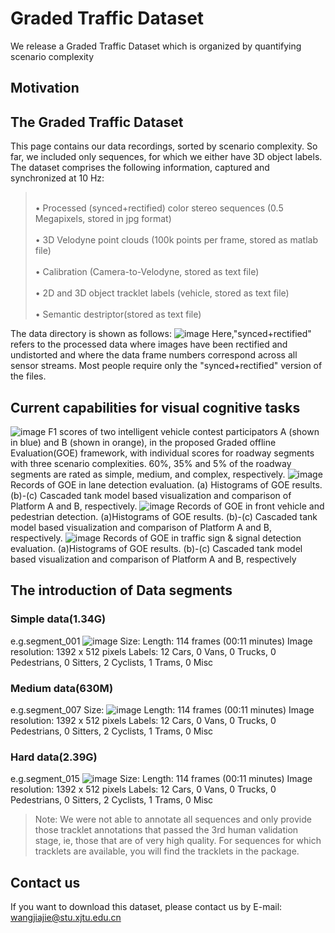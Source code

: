 # Graded Traffic Dataset
We release a Graded Traffic Dataset which is organized by quantifying scenario complexity
## Motivation

## The Graded Traffic Dataset
This page contains our data recordings, sorted by scenario complexity. So far, we included only sequences, for which we either have 3D object labels. The dataset comprises the following information, captured and synchronized at 10 Hz:
><br>•	Processed (synced+rectified) color stereo sequences (0.5 Megapixels, stored in jpg format)\
><br>•	3D Velodyne point clouds (100k points per frame, stored as matlab file)\
><br>•	Calibration (Camera-to-Velodyne, stored as text file)\
><br>•	2D and 3D object tracklet labels (vehicle, stored as text file)\
><br>•	Semantic destriptor(stored as text file)

The data directory is shown as follows:
![image](https://github.com/jiaie-wang/GradedTrafficDataset/blob/master/Image/fig2.png)
Here,"synced+rectified" refers to the processed data where images have been rectified and undistorted and where the data frame numbers correspond across all sensor streams. Most people require only the "synced+rectified" version of the files.
## Current capabilities for visual cognitive tasks
![image](https://github.com/jiaie-wang/GradedTrafficDataset/blob/master/Image/fig1.jpg) 
F1 scores of two intelligent vehicle contest participators A (shown in blue) and B (shown in orange), in the proposed Graded offline Evaluation(GOE) framework, with individual scores for roadway segments with three scenario complexities. 60%, 35% and 5% of the roadway segments are rated as simple, medium, and complex, respectively.
![image](https://github.com/jiaie-wang/GradedTrafficDataset/blob/master/records%20for%20FV%26PD.png)
Records of GOE in lane detection evaluation. (a) Histograms of GOE results. (b)-(c) Cascaded tank model based visualization and comparison of Platform A and B, respectively.
![image](https://github.com/jiaie-wang/GradedTrafficDataset/blob/master/records%20for%20LD.png)
Records of GOE in front vehicle and pedestrian detection. (a)Histograms of GOE results. (b)-(c) Cascaded tank model based visualization and comparison of Platform A and B, respectively.
![image](https://github.com/jiaie-wang/GradedTrafficDataset/blob/master/records%20for%20TS%26SD.png)
Records of GOE in traffic sign & signal detection evaluation. (a)Histograms of GOE results. (b)-(c) Cascaded tank model based visualization and comparison of Platform A and B, respectively

## The introduction of Data segments 
### Simple data(1.34G)
e.g.segment_001
![image]()
Size:
Length: 114 frames (00:11 minutes)
Image resolution: 1392 x 512 pixels
Labels: 12 Cars, 0 Vans, 0 Trucks, 0 Pedestrians, 0 Sitters, 2 Cyclists, 1 Trams, 0 Misc
### Medium data(630M)
e.g.segment_007
Size:
![image]()
Length: 114 frames (00:11 minutes)
Image resolution: 1392 x 512 pixels
Labels: 12 Cars, 0 Vans, 0 Trucks, 0 Pedestrians, 0 Sitters, 2 Cyclists, 1 Trams, 0 Misc
### Hard data(2.39G)
e.g.segment_015
![image]()
Size:
Length: 114 frames (00:11 minutes)
Image resolution: 1392 x 512 pixels
Labels: 12 Cars, 0 Vans, 0 Trucks, 0 Pedestrians, 0 Sitters, 2 Cyclists, 1 Trams, 0 Misc


>Note: We were not able to annotate all sequences and only provide those tracklet annotations that passed the 3rd human validation stage, ie, those that are of very high quality. For sequences for which tracklets are available, you will find the tracklets in the package. 

## Contact us
If you want to download this dataset, please contact us by E-mail: wangjiajie@stu.xjtu.edu.cn
